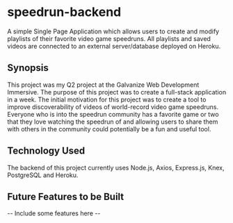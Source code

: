 # speedrun-backend
A simple Single Page Application which allows users to create and modify playlists of their favorite video game speedruns. All playlists and saved videos are connected to an external server/database deployed on Heroku.

## Synopsis

This project was my Q2 project at the Galvanize Web Development Immersive. The purpose of this project was to create a full-stack application in a week. The initial motivation for this project was to create a tool to improve discoverability of videos of world-record video game speedruns. Everyone who is into the speedrun community has a favorite game or two that they love watching the speedrun of and allowing users to share them with others in the community could potentially be a fun and useful tool.

## Technology Used

The backend of this project currently uses Node.js, Axios, Express.js, Knex, PostgreSQL and Heroku.

## Future Features to be Built

-- Include some features here --
